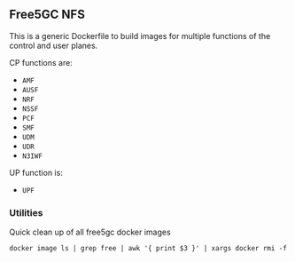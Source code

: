 ## Free5GC NFS

This is a generic Dockerfile to build images for multiple functions of the control and user planes.

CP functions are: 

 - `AMF`
 - `AUSF`
 - `NRF`
 - `NSSF`
 - `PCF`
 - `SMF`
 - `UDM`
 - `UDR`
 - `N3IWF`

UP function is:

 - `UPF`

### Utilities

Quick clean up of all free5gc docker images

```console
docker image ls | grep free | awk '{ print $3 }' | xargs docker rmi -f
```